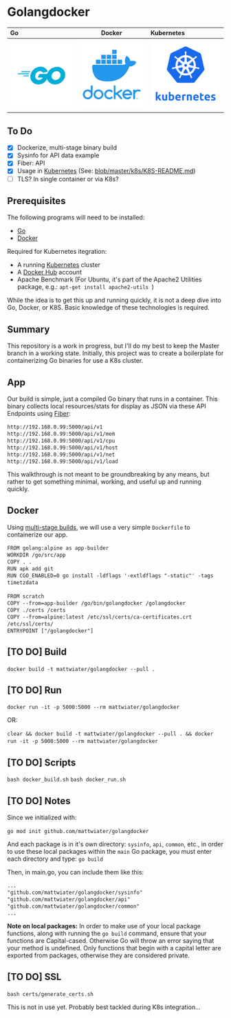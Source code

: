# Golangdocker

| Go | Docker | Kubernetes |
|:-------------|:-------------:|:-------------|
| !["Go"](_assets/logo-golang.png?raw=true "Go") | !["Docker"](_assets/logo-docker.png?raw=true "Docker") | !["Kubernetes"](_assets/logo-k8s.png?raw=true "Kubernetes") |

## To Do

- [x] Dockerize, multi-stage binary build
- [x] Sysinfo for API data example
- [x] Fiber: API
- [x] Usage in [Kubernetes](https://kubernetes.io/) (See: [blob/master/k8s/K8S-README.md](blob/master/k8s/K8S-README.md))
- [ ] TLS? In single container or via K8s?

## Prerequisites

The following programs will need to be installed:

* [Go](https://go.dev/learn/)
* [Docker](https://www.docker.com/get-started/)

Required for Kubernetes itegration:

* A running [Kubernetes](https://kubernetes.io/) cluster
* A [Docker Hub](https://hub.docker.com/) account
* Apache Benchmark (For Ubuntu, it's part of the Apache2 Utilities package, e.g.: `apt-get install apache2-utils `)

While the idea is to get this up and running quickly, it is not a deep dive into Go, Docker, or K8S. Basic knowledge of these technologies is required.

## Summary

This repository is a work in progress, but I'll do my best to keep the Master branch in a working state. Initially, this project was to create a boilerplate for containerizing Go binaries for use a K8s cluster.

## App

Our build is simple, just a compiled Go binary that runs in a container. This binary collects local resources/stats for display as JSON via these API Endpoints using [Fiber](https://docs.gofiber.io/):

```
http://192.168.0.99:5000/api/v1
http://192.168.0.99:5000/api/v1/mem
http://192.168.0.99:5000/api/v1/cpu
http://192.168.0.99:5000/api/v1/host
http://192.168.0.99:5000/api/v1/net
http://192.168.0.99:5000/api/v1/load
```

This walkthrough is not meant to be groundbreaking by any means, but rather to get something minimal, working, and useful up and running quickly.

## Docker

Using [multi-stage builds](https://docs.docker.com/build/building/multi-stage/#use-multi-stage-builds), we will use a very simple `Dockerfile` to containerize our app.

```
FROM golang:alpine as app-builder
WORKDIR /go/src/app
COPY . .
RUN apk add git
RUN CGO_ENABLED=0 go install -ldflags '-extldflags "-static"' -tags timetzdata

FROM scratch
COPY --from=app-builder /go/bin/golangdocker /golangdocker
COPY ./certs /certs
COPY --from=alpine:latest /etc/ssl/certs/ca-certificates.crt /etc/ssl/certs/
ENTRYPOINT ["/golangdocker"]
```



## [TO DO] Build

`docker build -t mattwiater/golangdocker --pull .`

## [TO DO] Run

`docker run -it -p 5000:5000 --rm mattwiater/golangdocker`

OR:

`clear && docker build -t mattwiater/golangdocker --pull . && docker run -it -p 5000:5000 --rm mattwiater/golangdocker`

## [TO DO] Scripts

`bash docker_build.sh`
`bash docker_run.sh`

## [TO DO] Notes

Since we initialized with: 

`go mod init github.com/mattwiater/golangdocker`

And each package is in it's own directory: `sysinfo`, `api`, `common`, etc., in order to use these local packages within the `main` Go package, you must enter each directory and type: `go build`

Then, in main.go, you can include them like this:

```
...
"github.com/mattwiater/golangdocker/sysinfo"
"github.com/mattwiater/golangdocker/api"
"github.com/mattwiater/golangdocker/common"
...
```

**Note on local packages:** In order to make use of your local package functions, along with running the `go build` command, ensure that your functions are Capital-cased. Otherwise Go will throw an error saying that your method is undefined. Only functions that begin with a capital letter are exported from packages, otherwise they are considered private.


## [TO DO] SSL

`bash certs/generate_certs.sh`

This is not in use yet. Probably best tackled during K8s integration...
